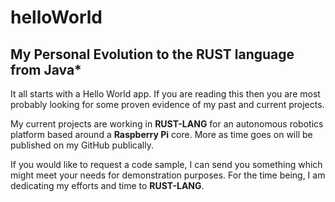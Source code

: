 # helloWorld
## My Personal Evolution to the RUST language from Java*

It all starts with a Hello World app. If you are reading this then you are most probably looking for some proven evidence of my past and current projects. 

My current projects are working in **RUST-LANG** for an autonomous robotics platform based around a **Raspberry Pi** core. More as time goes on will be published on my GitHub publically.

If you would like to request a code sample, I can send you something which might meet your needs for demonstration purposes. For the time being, I am dedicating my efforts and time to **RUST-LANG**.
